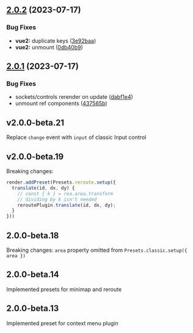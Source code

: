 ## [2.0.2](https://github.com/retejs/vue-plugin/compare/v2.0.1...v2.0.2) (2023-07-17)


### Bug Fixes

* **vue2:** duplicate keys ([3e92baa](https://github.com/retejs/vue-plugin/commit/3e92baaa5dd4e46082c5e4038d592cca42c36619))
* **vue2:** unmount ([0db40b9](https://github.com/retejs/vue-plugin/commit/0db40b9cbc0ae8a018e33369bb3cd75e82250d17))

## [2.0.1](https://github.com/retejs/vue-plugin/compare/v2.0.0...v2.0.1) (2023-07-17)


### Bug Fixes

* sockets/controls rerender on update ([dabf1e4](https://github.com/retejs/vue-plugin/commit/dabf1e4a37889026c0d7840ddefb7a7991204795))
* unmount ref components ([437565b](https://github.com/retejs/vue-plugin/commit/437565be46cf906d74783d2508815b377ef0c759))

## v2.0.0-beta.21

Replace `change` event with `input` of classic Input control

## v2.0.0-beta.19

Breaking changes:

```ts
render.addPreset(Presets.reroute.setup({
  translate(id, dx, dy) {
    // const { k } = rea.area.transform
    // dividing by k isn't needed
    reroutePlugin.translate(id, dx, dy);
  }
}))
```

## 2.0.0-beta.18

Breaking changes: `area` property omitted from `Presets.classic.setup({ area })`

## 2.0.0-beta.14

Implemented presets for minimap and reroute


## 2.0.0-beta.13

Implemented preset for context menu plugin
